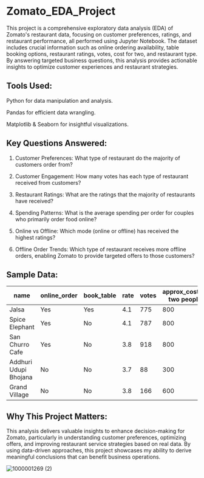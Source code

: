 # Zomato_EDA_Project

This project is a comprehensive exploratory data analysis (EDA) of Zomato's restaurant data, focusing on customer preferences, ratings, and restaurant performance, all performed using Jupyter Notebook. The dataset includes crucial information such as online ordering availability, table booking options, restaurant ratings, votes, cost for two, and restaurant type. By answering targeted business questions, this analysis provides actionable insights to optimize customer experiences and restaurant strategies.

## Tools Used:

Python for data manipulation and analysis.

Pandas for efficient data wrangling.

Matplotlib & Seaborn for insightful visualizations.

## Key Questions Answered:

1. Customer Preferences: What type of restaurant do the majority of customers order from?

2. Customer Engagement: How many votes has each type of restaurant received from customers?

3. Restaurant Ratings: What are the ratings that the majority of restaurants have received?

4. Spending Patterns: What is the average spending per order for couples who primarily order food online?

5. Online vs Offline: Which mode (online or offline) has received the highest ratings?

6. Offline Order Trends: Which type of restaurant receives more offline orders, enabling Zomato to provide targeted offers to those customers?


## Sample Data:

| name                     | online_order | book_table | rate | votes | approx_cost(for two people) | listed_in(type) |
|--------------------------|--------------|------------|------|-------|-----------------------------|-----------------|
| Jalsa                    | Yes          | Yes        | 4.1  | 775   | 800                         | Buffet          |
| Spice Elephant            | Yes          | No         | 4.1  | 787   | 800                         | Buffet          |
| San Churro Cafe           | Yes          | No         | 3.8  | 918   | 800                         | Buffet          |
| Addhuri Udupi Bhojana     | No           | No         | 3.7  | 88    | 300                         | Buffet          |
| Grand Village             | No           | No         | 3.8  | 166   | 600                         | Buffet          |


## Why This Project Matters:

This analysis delivers valuable insights to enhance decision-making for Zomato, particularly in understanding customer preferences, optimizing offers, and improving restaurant service strategies based on real data. By using data-driven approaches, this project showcases my ability to derive meaningful conclusions that can benefit business operations.

![1000001269 (2)](https://github.com/user-attachments/assets/a64023b2-c0bd-45a7-8211-dd0cd96337d0)
